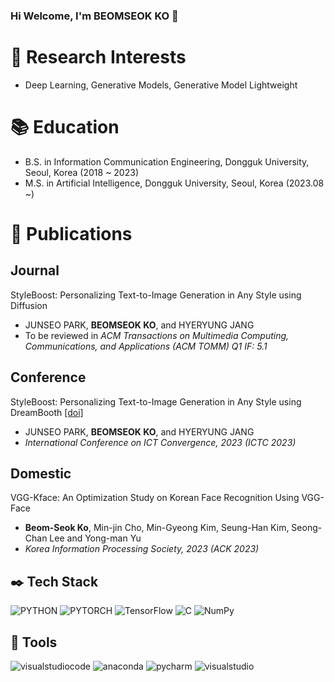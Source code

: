 ### Hi Welcome, I'm BEOMSEOK KO 👋

# :mag_right: Research Interests
- Deep Learning, Generative Models, Generative Model Lightweight

# :books: Education
- B.S. in Information Communication Engineering, Dongguk University, Seoul, Korea (2018 ~ 2023)
- M.S. in Artificial Intelligence, Dongguk University, Seoul, Korea (2023.08 ~)

# :memo: Publications

## Journal
StyleBoost: Personalizing Text-to-Image Generation in Any Style using Diffusion
- JUNSEO PARK, **BEOMSEOK KO**, and HYERYUNG JANG
- To be reviewed in *ACM Transactions on Multimedia Computing, Communications, and Applications (ACM TOMM) Q1 IF: 5.1*

## Conference
StyleBoost: Personalizing Text-to-Image Generation in Any Style using DreamBooth [[doi]](https://ieeexplore.ieee.org/document/10392676)
- JUNSEO PARK, **BEOMSEOK KO**, and HYERYUNG JANG
- *International Conference on ICT Convergence, 2023 (ICTC 2023)*

## Domestic

VGG-Kface: An Optimization Study on Korean Face Recognition Using VGG-Face 
- **Beom-Seok Ko**, Min-jin Cho, Min-Gyeong Kim, Seung-Han Kim, Seong-Chan Lee and Yong-man Yu
- *Korea Information Processing Society, 2023 (ACK 2023)*

## :black_nib: Tech Stack
<img alt="PYTHON" src="https://img.shields.io/badge/python-3776AB.svg?style=flat-square&logo=PYTHON&logoColor=white"/> <img alt="PYTORCH" src="https://img.shields.io/badge/pytorch-EE4C2C.svg?style=flat-square&logo=PyTorch&logoColor=white"/>  <img alt="TensorFlow" src="https://img.shields.io/badge/TensorFlow-FF6F00.svg?style=flat-square&logo=TensorFlow&logoColor=white"/> <img alt="C" src="https://img.shields.io/badge/C-A8B9CC.svg?style=flat-square&logo=C&logoColor=white"/> <img alt="NumPy" src="https://img.shields.io/badge/NumPy-013243.svg?style=flat-square&logo=NumPy&logoColor=white"/> 
## :hammer: Tools
<img alt="visualstudiocode" src="https://img.shields.io/badge/visualstudiocode-007ACC.svg?style=flat-square&logo=visualstudiocode&logoColor=white"/> <img alt="anaconda" src="https://img.shields.io/badge/anaconda-44A833.svg?style=flat-square&logo=anaconda&logoColor=white"/> <img alt="pycharm" src="https://img.shields.io/badge/pycharm-000000.svg?style=flat-square&logo=pycharm&logoColor=white"/> <img alt="visualstudio" src="https://img.shields.io/badge/visualstudio-5C2D91.svg?style=flat-square&logo=visualstudio&logoColor=white"/>

<!--
**matrix215/matrix215** is a ✨ _special_ ✨ repository because its `README.md` (this file) appears on your GitHub profile.

Here are some ideas to get you started:

- 🔭 I’m currently working on ...
- 🌱 I’m currently learning ...
- 👯 I’m looking to collaborate on ...
- 🤔 I’m looking for help with ...
- 💬 Ask me about ...
- 📫 How to reach me: ...
- 😄 Pronouns: ...
- ⚡ Fun fact: ...
-->
